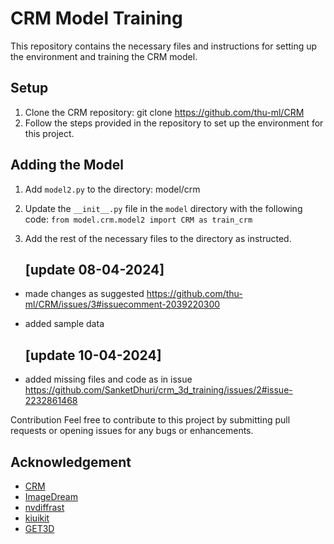 # CRM Model Training
This repository contains the necessary files and instructions for setting up the environment and training the CRM model.

## Setup

1. Clone the CRM repository: git clone https://github.com/thu-ml/CRM
2. Follow the steps provided in the repository to set up the environment for this project.

## Adding the Model

1. Add `model2.py` to the directory: model/crm
2. Update the `__init__.py` file in the `model` directory with the following code:
  `from model.crm.model2 import CRM as train_crm`
4. Add the rest of the necessary files to the directory as instructed.

   ## [update 08-04-2024]
- made changes as suggested https://github.com/thu-ml/CRM/issues/3#issuecomment-2039220300
- added sample data

  ## [update 10-04-2024]
- added missing files and code as in issue https://github.com/SanketDhuri/crm_3d_training/issues/2#issue-2232861468 

Contribution
Feel free to contribute to this project by submitting pull requests or opening issues for any bugs or enhancements. 

## Acknowledgement
- [CRM](https://github.com/thu-ml/CRM)
- [ImageDream](https://github.com/bytedance/ImageDream)
- [nvdiffrast](https://github.com/NVlabs/nvdiffrast)
- [kiuikit](https://github.com/ashawkey/kiuikit)
- [GET3D](https://github.com/nv-tlabs/GET3D)